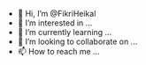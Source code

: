 - 👋 Hi, I’m @FikriHeikal
- 👀 I’m interested in ...
- 🌱 I’m currently learning ...
- 💞️ I’m looking to collaborate on ...
- 📫 How to reach me ...

<!---
FikriHeikal/FikriHeikal is a ✨ special ✨ repository because its `README.md` (this file) appears on your GitHub profile.
You can click the Preview link to take a look at your changes.
--->
